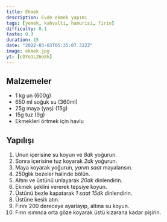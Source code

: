 ```yaml
---
title: Ekmek
description: Evde ekmek yapımı
tags: [yemek, kahvalti, hamurisi, firin]
difficulty: 0.1
taste: 0.3
duration: 15
date: "2022-03-03T05:35:07.322Z"
image: ekmek.jpg
yt: [cOYo1LZ6o8k]
---
```


## Malzemeler

- 1 kg un (600g)
- 650 ml soğuk su (360ml)
- 25g maya (yaş) (15g)
- 15g tuz (9g)
- Ekmekleri örtmek için havlu

## Yapılışı

1. Unun içerisine su koyun ve _8dk_ yoğurun.
2. Sonra içerisine tuz koyarak _2dk_ yoğurun.
3. Maya koyarak yoğurun, _yarım saat_ mayalansın.
4. 250glık bezeler halinde bölün.
5. Altını ve üstünü unlayarak _20dk_ dinlendirin.
6. Ekmek şeklini vererek tepsiye koyun.
7. Üstünü bezle kapatarak _1 saat 15dk_ dinlendirin.
8. Üstüne kesik atın.
9. Fırını 200 dereceye ayarlayıp, altına su koyun.
10. Fırın ısınınca orta göze koyarak üstü kızarana kadar pişirin.
